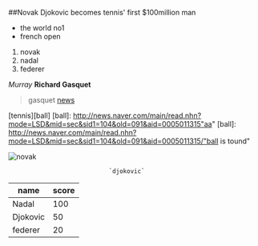##Novak Djokovic becomes tennis' first $100million man 



- the world no1
- french open


 1. novak
 2. nadal 
 3. federer

*Murray*
**Richard Gasquet**
>gasquet
[news](htp://edition.cnn.com/2016/06/01/tennis/french-open-tennis-novak-djokovic-serena-willians-100-million-tennis/index.html)

[tennis][ball]
[ball]: http://news.naver.com/main/read.nhn?mode=LSD&mid=sec&sid1=104&old=091&aid=0005011315"aa"
[ball]: http://news.naver.com/main/read.nhn?mode=LSD&mid=sec&sid1=104&old=091&aid=0005011315/"ball is tound"

![novak](http://pds.joins.com/news/component/htmlphoto_mmdata/201507/14/htm_201507140591960106011.jpg)

                                `djokovic`









name | score
-----|-----
Nadal|100
Djokovic|50
federer|20
